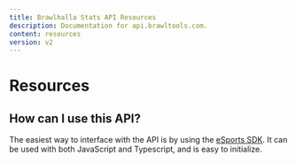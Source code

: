 ```yaml
---
title: Brawlhalla Stats API Resources
description: Documentation for api.brawltools.com.
content: resources
version: v2
---
```


# Resources

## How can I use this API?

The easiest way to interface with the API is by using the <a href="https://www.npmjs.com/package/@bmg-esports/sdk">eSports SDK</a>. It can be used with both JavaScript and Typescript, and is easy to initialize.

